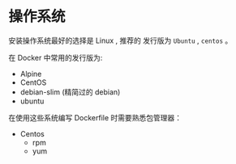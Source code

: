 # 操作系统

安装操作系统最好的选择是 Linux , 推荐的 发行版为  `Ubuntu`  , `centos` 。

在 Docker 中常用的发行版为:

* Alpine
* CentOS
* debian-slim \(精简过的 debian\)
* ubuntu

在使用这些系统编写 Dockerfile 时需要熟悉包管理器：

* Centos
  * rpm
  * yum

